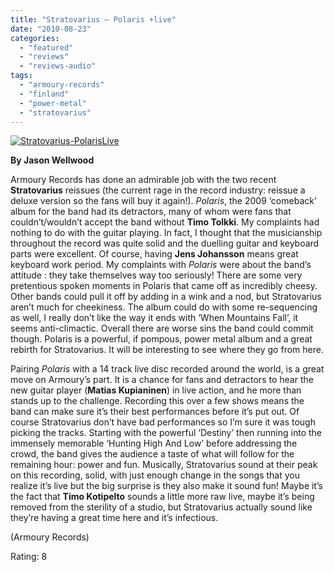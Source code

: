 ```yaml
---
title: "Stratovarius – Polaris +live"
date: "2010-08-23"
categories: 
  - "featured"
  - "reviews"
  - "reviews-audio"
tags: 
  - "armoury-records"
  - "finland"
  - "power-metal"
  - "stratovarius"
---
```


[![](http://www.hellbound.ca/wp-content/uploads/2010/08/Stratovarius-PolarisLive.jpg "Stratovarius-PolarisLive")](http://www.hellbound.ca/wp-content/uploads/2010/08/Stratovarius-PolarisLive.jpg)

**By Jason Wellwood**

Armoury Records has done an admirable job with the two recent **Stratovarius** reissues (the current rage in the record industry: reissue a deluxe version so the fans will buy it again!). _Polaris_, the 2009 ‘comeback’ album for the band had its detractors, many of whom were fans that couldn’t/wouldn’t accept the band without **Timo Tolkki**. My complaints had nothing to do with the guitar playing. In fact, I thought that the musicianship throughout the record was quite solid and the duelling guitar and keyboard parts were excellent. Of course, having **Jens Johansson** means great keyboard work period. My complaints with _Polaris_ were about the band’s attitude : they take themselves way too seriously! There are some very pretentious spoken moments in Polaris that came off as incredibly cheesy. Other bands could pull it off by adding in a wink and a nod, but Stratovarius aren’t much for cheekiness. The album could do with some re-sequencing as well, I really don’t like the way it ends with ‘When Mountains Fall’, it seems anti-climactic. Overall there are worse sins the band could commit though. Polaris is a powerful, if pompous, power metal album and a great rebirth for Stratovarius. It will be interesting to see where they go from here.

Pairing _Polaris_ with a 14 track live disc recorded around the world, is a great move on Armoury’s part. It is a chance for fans and detractors to hear the new guitar player (**Matias Kupianinen**) in live action, and he more than stands up to the challenge. Recording this over a few shows means the band can make sure it’s their best performances before it’s put out. Of course Stratovarius don’t have bad performances so I’m sure it was tough picking the tracks. Starting with the powerful ‘Destiny’ then running into the immensely memorable ‘Hunting High And Low’ before addressing the crowd, the band gives the audience a taste of what will follow for the remaining hour: power and fun. Musically, Stratovarius sound at their peak on this recording, solid, with just enough change in the songs that you realize it’s live but the big surprise is they also make it sound fun! Maybe it’s the fact that **Timo Kotipelto** sounds a little more raw live, maybe it’s being removed from the sterility of a studio, but Stratovarius actually sound like they’re having a great time here and it’s infectious.

(Armoury Records)

Rating: 8
